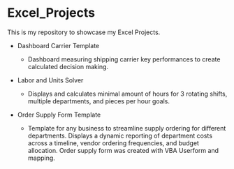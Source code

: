 # Excel_Projects

This is my repository to showcase my Excel Projects. 


- Dashboard Carrier Template
  - Dashboard measuring shipping carrier key performances to create calculated decision making. 
  
- Labor and Units Solver
  - Displays and calculates minimal amount of hours for 3 rotating shifts, multiple departments, and pieces per hour goals. 
  
- Order Supply Form Template
  - Template for any business to streamline supply ordering for different departments. Displays a dynamic reporting of department costs across a timeline, vendor ordering frequencies, and budget allocation. Order supply form was created with VBA Userform and mapping. 
